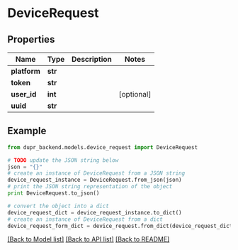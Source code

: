 # DeviceRequest


## Properties
Name | Type | Description | Notes
------------ | ------------- | ------------- | -------------
**platform** | **str** |  | 
**token** | **str** |  | 
**user_id** | **int** |  | [optional] 
**uuid** | **str** |  | 

## Example

```python
from dupr_backend.models.device_request import DeviceRequest

# TODO update the JSON string below
json = "{}"
# create an instance of DeviceRequest from a JSON string
device_request_instance = DeviceRequest.from_json(json)
# print the JSON string representation of the object
print DeviceRequest.to_json()

# convert the object into a dict
device_request_dict = device_request_instance.to_dict()
# create an instance of DeviceRequest from a dict
device_request_form_dict = device_request.from_dict(device_request_dict)
```
[[Back to Model list]](../README.md#documentation-for-models) [[Back to API list]](../README.md#documentation-for-api-endpoints) [[Back to README]](../README.md)


